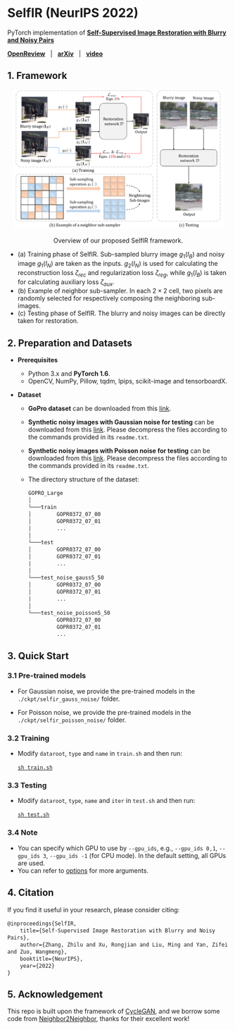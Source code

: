 # SelfIR (NeurIPS 2022)

PyTorch implementation of [**Self-Supervised Image Restoration with Blurry and Noisy Pairs**](https://arxiv.org/abs/2211.07317) 

[**OpenReview**](https://openreview.net/forum?id=lkrnoLxX1Do) &nbsp; | &nbsp; 
[**arXiv**](https://arxiv.org/abs/2211.07317) &nbsp; | &nbsp; 
[**video**](https://www.bilibili.com/video/BV1v8411j7XZ/?spm_id_from=333.337.search-card.all.click)

## 1. Framework

<p align="center"><img src="overview.png" width="95%"></p>
<p align="center">Overview of our proposed SelfIR framework.</p>

- (a) Training phase of SelfIR. Sub-sampled blurry image $g_1(I_B)$ and noisy image $g_1(I_N)$ are taken as the inputs. $g_2(I_N)$ is used for calculating the reconstruction loss $\zeta_{rec}$ and regularization loss $\zeta_{reg}$, while $g_1(I_B)$ is taken for calculating auxiliary loss $\zeta_{aux}$.
- (b) Example of neighbor sub-sampler. In each $2\times2$ cell, two pixels are randomly selected for respectively composing the neighboring sub-images.
- (c) Testing phase of SelfIR. The blurry and noisy images can be directly taken for restoration.

## 2. Preparation and Datasets

- **Prerequisites**
    - Python 3.x and **PyTorch 1.6**.
    - OpenCV, NumPy, Pillow, tqdm, lpips, scikit-image and tensorboardX.

- **Dataset**
    - **GoPro dataset** can be downloaded from this [link](https://drive.google.com/file/d/1y4wvPdOG3mojpFCHTqLgriexhbjoWVkK/view).
    - **Synthetic noisy images with Gaussian noise for testing** can be downloaded from this [link](https://pan.baidu.com/s/1eA8r5QoX0cLXSfikk6XlQw?pwd=vagc). Please decompress the files according to the commands provided in its `readme.txt`.
    - **Synthetic noisy images with Poisson noise for testing** can be downloaded from this [link](https://pan.baidu.com/s/1tCCMxk7mlIk-27RD2_8GaA?pwd=fdw6). Please decompress the files according to the commands provided in its `readme.txt`.
    - The directory structure of the dataset:

        ```
        GOPRO_Large 
        │
        └───train
        │        GOPR0372_07_00
        │        GOPR0372_07_01
        |        ...  
        │   
        └───test
        │        GOPR0372_07_00
        │        GOPR0372_07_01
        |        ... 
        │   
        └───test_noise_gauss5_50
        │        GOPR0372_07_00
        │        GOPR0372_07_01
        |        ... 
        │   
        └───test_noise_poisson5_50
                 GOPR0372_07_00
                 GOPR0372_07_01
                 ... 
        ```
   

    

## 3. Quick Start

### 3.1 Pre-trained models

- For Gaussian noise, we provide the pre-trained models in the `./ckpt/selfir_gauss_noise/` folder.

- For Poisson noise, we provide the pre-trained models in the `./ckpt/selfir_poisson_noise/` folder.


### 3.2 Training

- Modify `dataroot`, `type` and `name` in `train.sh` and then run:

    [`sh train.sh`](train.sh)

### 3.3 Testing

- Modify `dataroot`, `type`, `name` and `iter` in `test.sh` and then run:

    [`sh test.sh`](test.sh)

### 3.4 Note

- You can specify which GPU to use by `--gpu_ids`, e.g., `--gpu_ids 0,1`, `--gpu_ids 3`, `--gpu_ids -1` (for CPU mode). In the default setting, all GPUs are used.
- You can refer to [options](./options/base_options.py) for more arguments.


## 4. Citation
If you find it useful in your research, please consider citing:

    @inproceedings{SelfIR,
        title={Self-Supervised Image Restoration with Blurry and Noisy Pairs},
        author={Zhang, Zhilu and Xu, Rongjian and Liu, Ming and Yan, Zifei and Zuo, Wangmeng},
        booktitle={NeurIPS},
        year={2022}
    }

## 5. Acknowledgement

This repo is built upon the framework of [CycleGAN](https://github.com/junyanz/pytorch-CycleGAN-and-pix2pix), and we borrow some code from [Neighbor2Neighbor](https://github.com/TaoHuang2018/Neighbor2Neighbor), thanks for their excellent work!

